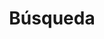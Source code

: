 ---
title: "Búsqueda"
slug: "search"
layout: "search"
outputs:
    - html
    - json
menu:
    main:
        weight: 3
        params: 
            icon: search
---